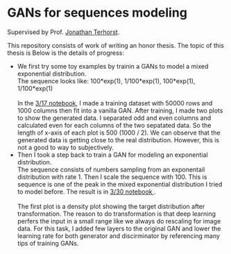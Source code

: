 # GANs for sequences modeling
Supervised by Prof. [Jonathan Terhorst](http://www-personal.umich.edu/~jonth/).

This repository consists of work of writing an honor thesis. The topic of this thesis is 
Below is the details of progress:
-  We first try some toy examples by trainin a GANs to model a mixed exponential distribution.  <br />
    The sequence looks like: 100\*exp(1), 1/100\*exp(1), 100\*exp(1), 1/100\*exp(1) <br />
     <br />
    In the [3/17 notebook](https://github.com/Pengjp/gene_research/blob/master/3_17_Pre_explore.ipynb), I made a training dataset with 50000 rows and 1000 columns then fit into a vanilla GAN. After training, I made two plots to show the generated data. I separated odd and even columns and calculated even for each columns of the two sepatated data. So the length of x-axis of each plot is 500 (1000 / 2). We can observe that the generated data is getting close to the real distribution. However, this is not a good to way to subjectively. <br />
- Then I took a step back to train a GAN for modeling an exponential distribution. <br />
  The sequence consists of numbers sampling from an exponentail distribution with rate 1. Then I scale the sequence with 100. This is sequence is one of the peak in the mixed exponential distribution I tried to model before. The result is in [3/30 notebook ](https://github.com/Pengjp/gene_research/blob/master/3_30_single_expo_model.ipynb). <br />  
  The first plot is a density plot showing the target distribution after transformation. The reason to do transformation is that deep learning perfers the input in a small range like we always do rescaling for image data. For this task, I added few layers to the original GAN and lower the learning rate for both generator and discirminator by referencing many tips of training GANs.

